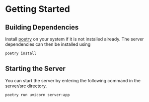 
# Getting Started

## Building Dependencies

Install [poetry](https://python-poetry.org/docs/) on your system if it is not installed already. The server dependencies can then be installed using
```bash
poetry install
```

## Starting the Server

You can start the server by entering the following command in the server/src directory.
```bash
poetry run uvicorn server:app
```

